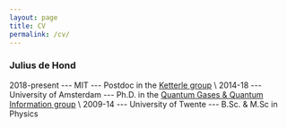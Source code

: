 ```yaml
---
layout: page
title: CV
permalink: /cv/
---
```


### Julius de Hond
2018-present --- MIT --- Postdoc in the [Ketterle group](https://www.rle.mit.edu/cua_pub/ketterle_group/home.htm) \\
2014-18 --- University of Amsterdam --- Ph.D. in the [Quantum Gases & Quantum Information group](https://iop.uva.nl/content/research-groups/qgqi/quantum-gases-quantum-information.html) \\
2009-14 --- University of Twente --- B.Sc. & M.Sc in Physics
